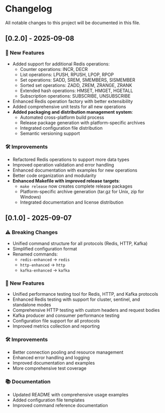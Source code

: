 # Changelog

All notable changes to this project will be documented in this file.

## [0.2.0] - 2025-09-08

### 🚀 New Features

- Added support for additional Redis operations:
  - Counter operations: INCR, DECR
  - List operations: LPUSH, RPUSH, LPOP, RPOP
  - Set operations: SADD, SREM, SMEMBERS, SISMEMBER
  - Sorted set operations: ZADD, ZREM, ZRANGE, ZRANK
  - Extended hash operations: HMSET, HMGET, HGETALL
  - Subscription operations: SUBSCRIBE, UNSUBSCRIBE
- Enhanced Redis operation factory with better extensibility
- Added comprehensive unit tests for all new operations
- **Added packaging and distribution management system**:
  - Automated cross-platform build process
  - Release package generation with platform-specific archives
  - Integrated configuration file distribution
  - Semantic versioning support

### 🛠️ Improvements

- Refactored Redis operations to support more data types
- Improved operation validation and error handling
- Enhanced documentation with examples for new operations
- Better code organization and modularity
- **Enhanced Makefile with improved release targets**:
  - `make release` now creates complete release packages
  - Platform-specific archive generation (tar.gz for Unix, zip for Windows)
  - Integrated documentation and license distribution

## [0.1.0] - 2025-09-07

### ⚠️ Breaking Changes

- Unified command structure for all protocols (Redis, HTTP, Kafka)
- Simplified configuration format
- Renamed commands:
  - `redis-enhanced` → `redis`
  - `http-enhanced` → `http`
  - `kafka-enhanced` → `kafka`

### 🚀 New Features

- Unified performance testing tool for Redis, HTTP, and Kafka protocols
- Enhanced Redis testing with support for cluster, sentinel, and standalone modes
- Comprehensive HTTP testing with custom headers and request bodies
- Kafka producer and consumer performance testing
- Configuration file support for all protocols
- Improved metrics collection and reporting

### 🛠️ Improvements

- Better connection pooling and resource management
- Enhanced error handling and logging
- Improved documentation and examples
- More comprehensive test coverage

### 📚 Documentation

- Updated README with comprehensive usage examples
- Added configuration file templates
- Improved command reference documentation